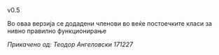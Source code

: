 v0.5

Во оваа верзија се додадени членови во веќе постоечките класи за нивно правилно функционирање

*Прикачено од: Теодор Ангеловски 171227*
